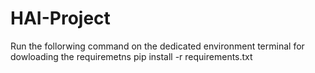 # HAI-Project

Run the follorwing command on the dedicated environment terminal for dowloading the requiremetns
pip install -r requirements.txt
